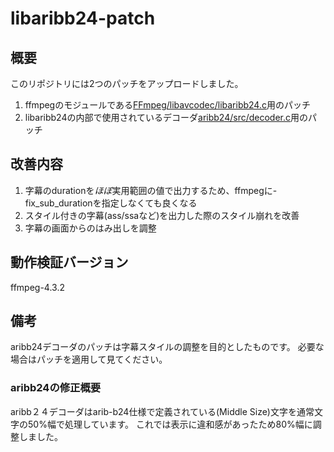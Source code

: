 # libaribb24-patch

## 概要
このリポジトリには2つのパッチをアップロードしました。
1. ffmpegのモジュールである[FFmpeg/libavcodec/libaribb24.c](https://github.com/FFmpeg/FFmpeg/blob/master/libavcodec/libaribb24.c)用のパッチ
2. libaribb24の内部で使用されているデコーダ[aribb24/src/decoder.c](https://github.com/nkoriyama/aribb24/blob/master/src/decoder.c)用のパッチ

## 改善内容
1. 字幕のdurationを*ほぼ*実用範囲の値で出力するため、ffmpegに-fix_sub_durationを指定しなくても良くなる
2. スタイル付きの字幕(ass/ssaなど)を出力した際のスタイル崩れを改善
3. 字幕の画面からのはみ出しを調整

## 動作検証バージョン
ffmpeg-4.3.2

## 備考
aribb24デコーダのパッチは字幕スタイルの調整を目的としたものです。
必要な場合はパッチを適用して見てください。

### aribb24の修正概要
aribb２４デコーダはarib-b24仕様で定義されている<MSZ>(Middle Size)文字を通常文字の50%幅で処理しています。
これでは表示に違和感があったため80%幅に調整しました。
